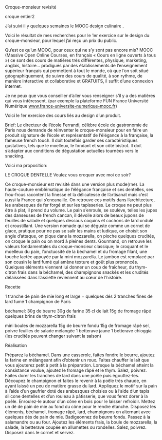Croque-monsieur revisité


croque entier2

 

J’ai suivi il y quelques semaines le MOOC design culinaire .

Voici le résultat de mes recherches pour le 1er exercice sur le design du croque-monsieur, pour lequel j’ai reçu un prix du public.

Qu’est ce qu’un MOOC, pour ceux qui ne s’y sont pas encore mis?
MOOC (Massive Open Online Courses, en français « Cours en ligne ouverts à tous ») ce sont des cours de matières très différentes, physique, marketing, anglais, histoire… prodigués par des établissements de l’enseignement supérieur français qui permettent à tout le monde, où que l’on soit situé géographiquement, de suivre des cours de qualité, à son rythme,  de manière interactive et collaborative et GRATUITS, il suffit d’une connexion internet.

Je ne peux que vous conseiller d’aller vous renseigner s’il y a des matières qui vous intéressent. (par exemple la plateforme FUN France Université Numérique www.france-universite-numerique-mooc.fr)

Voici le 1er exercice des cours liés au design d’un produit.

Brief: Le directeur de l’école Ferrandi, célèbre école de gastronomie de Paris nous demande de réinventer le croque-monsieur pour en faire un produit signature de l’école et représentatif de l’élégance à la française, la fameuse french touch. Il doit toutefois garder ses caractéristiques gustatives, tels que le moelleux, le fondant et son côté bistrot. Il doit s’adapter aux conditions de dégustation actuelles tournées vers le snacking.

Voici ma proposition:

LE CROQUE DENTELLE
Voulez vous croquer avec moi ce soir?

Ce croque-monsieur est revisité dans une version plus mode(rne). La haute-couture emblématique de l’élégance française et ses dentelles, ses frou-frous racontent la finesse et la délicatesse de l’artisanat mais c’est aussi la France qui s’encanaille.
On retrouve ces motifs dans l’architecture, les arabesques de fer forgé et sur les tapisseries.
Le croque ne peut plus être à plat, il prend du volume. Le pain s’enroule, se soulève, telles les jupes des danseuses de french cancan, il dévoile alors de beaux jupons de feuilles de salade et quelques dessous coquins et cochons de lard ondulé et croustillant.
Une version nomade qui se déguste comme un cornet de glace, pratique pour ne pas se salir les mains et ludique, on choisit son angle d’attaque, on pique dans la mozzarella, on pioche quelques crudités, on croque le pain ou on mord à pleines dents.
Gourmand, on retrouve les valeurs fondamentales du croque-monsieur classique; le croquant et le moelleux du pain, l’onctuosité de la béchamel et du fromage filant, une touche lactée appuyée par la mini mozzarella. Le jambon est remplacé par son cousin le lard fumé qui amène texture et goût plus prononcés. Quelques éléments viennent lui donner un coup de fraîcheur, du thym-citron frais dans la béchamel, des champignons snackés et les crudités délaissées dans l’assiette reviennent au cœur de l’histoire.

Recette

1 tranche de pain de mie long et large + quelques dés
2 tranches fines de lard fumé
1 champignon de Paris

béchamel:
30g de beurre
30g de farine
35 cl de lait
15g de fromage râpé
quelques brins de thym-citron frais

mini boules de mozzarella
15g de beurre fondu
15g de fromage râpé
sel, poivre
feuilles de salade mélangée
1 betterave jaune
1 betterave chioggia
(les crudités peuvent changer suivant la saison)

Réalisation

Préparez la béchamel.
Dans une casserole, faites fondre le beurre, ajoutez la farine en mélangeant afin d’obtenir un roux.
Faites chauffer le lait que vous ajouterez petit à petit à la préparation.
Lorsque la béchamel atteint la consistance voulue, ajoutez le fromage râpé et le thym.
Salez, poivrez.
Faites dorer les tranches de lard dans une poêle puis égouttez-les.
Découpez le champignon et faites le revenir à la poêle très chaude, en ayant laissé un peu de matière grasse du lard.
Appliquez le motif sur la pain à l’aide d’un gaufrier doté des arabesques choisies ou à l’aide d’un tapis silicone dentelles et d’un rouleau à pâtisserie, que vous ferez dorer à la poêle. Enroulez-le autour d’un cône en bois pour le laisser refroidir.
Mettez un dé de pain de mie au fond du cône pour le rendre étanche.
Disposez les éléments, béchamel, fromage râpé, lard, champignons en alternant avec quelques dés de pain de mie.
Badigeonnez de beurre fondu.
Passez à la salamandre ou au four.
Ajoutez les éléments frais, la boule de mozzarella, la salade, la betterave coupée en allumettes ou rondelles.
Salez, poivrez.
Disposez dans le cornet et servez.

